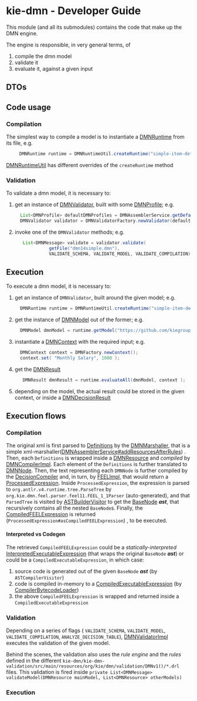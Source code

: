 # kie-dmn - Developer Guide

This module (and all its submodules) contains the code that make up the DMN engine.

The engine is responsible, in very general terms, of
1. compile the dmn model
2. validate it
3. evaluate it, against a given input

## DTOs

## Code usage

### Compilation
The simplest way to compile a model is to instantiate a [DMNRuntime](kie-dmn-api%2Fsrc%2Fmain%2Fjava%2Forg%2Fkie%2Fdmn%2Fapi%2Fcore%2FDMNRuntime.java) from its file, e.g.
 ```java
      DMNRuntime runtime = DMNRuntimeUtil.createRuntime("simple-item-def.dmn", this.getClass() );
 ``` 
[DMNRuntimeUtil](kie-dmn-core%2Fsrc%2Ftest%2Fjava%2Forg%2Fkie%2Fdmn%2Fcore%2Futil%2FDMNRuntimeUtil.java) has different overrides of the `createRuntime` method

### Validation
To validate a dmn model, it is necessary to:
1. get an instance of [DMNValidator](kie-dmn-validation%2Fsrc%2Fmain%2Fjava%2Forg%2Fkie%2Fdmn%2Fvalidation%2FDMNValidator.java), built with some [DMNProfile](kie-dmn-core%2Fsrc%2Fmain%2Fjava%2Forg%2Fkie%2Fdmn%2Fcore%2Fcompiler%2FDMNProfile.java); e.g.
    ```java
      List<DMNProfile> defaultDMNProfiles = DMNAssemblerService.getDefaultDMNProfiles(ChainedProperties.getChainedProperties(ClassLoaderUtil.findDefaultClassLoader()));
      DMNValidator validator = DMNValidatorFactory.newValidator(defaultDMNProfiles);
   ``` 
2. invoke one of the `DMNValidator` methods; e.g.
   ```java
      List<DMNMessage> validate = validator.validate(
                getFile("dmn14simple.dmn"),
                VALIDATE_SCHEMA, VALIDATE_MODEL, VALIDATE_COMPILATION);
   ```

## Execution
To execute a dmn model, it is necessary to:
1. get an instance of `DMNValidator`, built around the given model; e.g.
    ```java
      DMNRuntime runtime = DMNRuntimeUtil.createRuntime("simple-item-def.dmn", this.getClass() );
   ``` 
2. get the instance of [DMNModel](kie-dmn-api%2Fsrc%2Fmain%2Fjava%2Forg%2Fkie%2Fdmn%2Fapi%2Fcore%2FDMNModel.java) out of the former; e.g.
    ```java
      DMNModel dmnModel = runtime.getModel("https://github.com/kiegroup/kie-dmn/itemdef", "simple-item-def" );
   ```
3. instantiate a [DMNContext](kie-dmn-api%2Fsrc%2Fmain%2Fjava%2Forg%2Fkie%2Fdmn%2Fapi%2Fcore%2FDMNContext.java) with the required input; e.g.
    ```java
      DMNContext context = DMNFactory.newContext();
      context.set( "Monthly Salary", 1000 );
   ```
4. get the [DMNResult](kie-dmn-api%2Fsrc%2Fmain%2Fjava%2Forg%2Fkie%2Fdmn%2Fapi%2Fcore%2FDMNResult.java)
   ```java
      DMNResult dmnResult = runtime.evaluateAll(dmnModel, context );
   ```
5. depending on the model, the actual result could be stored in the given context, or inside a [DMNDecisionResult](kie-dmn-api%2Fsrc%2Fmain%2Fjava%2Forg%2Fkie%2Fdmn%2Fapi%2Fcore%2FDMNDecisionResult.java)

## Execution flows

### Compilation
The original xml is first parsed to [Definitions](kie-dmn-model%2Fsrc%2Fmain%2Fjava%2Forg%2Fkie%2Fdmn%2Fmodel%2Fapi%2FDefinitions.java) by the [DMNMarshaller](kie-dmn-api%2Fsrc%2Fmain%2Fjava%2Forg%2Fkie%2Fdmn%2Fapi%2Fmarshalling%2FDMNMarshaller.java), that is a simple xml-marshaller([DMNAssemblerService#addResourcesAfterRules](kie-dmn-core%2Fsrc%2Fmain%2Fjava%2Forg%2Fkie%2Fdmn%2Fcore%2Fassembler%2FDMNAssemblerService.java)) .
Then, each `Definitions` is wrapped inside a [DMNResource](kie-dmn-core%2Fsrc%2Fmain%2Fjava%2Forg%2Fkie%2Fdmn%2Fcore%2Fassembler%2FDMNResource.java) and _compiled_ by [DMNCompilerImpl](kie-dmn-core%2Fsrc%2Fmain%2Fjava%2Forg%2Fkie%2Fdmn%2Fcore%2Fcompiler%2FDMNCompilerImpl.java).
Each element of the `Definitions` is further translated to [DMNNode](kie-dmn-api%2Fsrc%2Fmain%2Fjava%2Forg%2Fkie%2Fdmn%2Fapi%2Fcore%2Fast%2FDMNNode.java).
Then, the text representing each `DMNNode` is further compiled by the [DecisionCompiler](kie-dmn-core%2Fsrc%2Fmain%2Fjava%2Forg%2Fkie%2Fdmn%2Fcore%2Fcompiler%2FDecisionCompiler.java) and, in turn, by [FEELImpl](kie-dmn-feel%2Fsrc%2Fmain%2Fjava%2Forg%2Fkie%2Fdmn%2Ffeel%2Flang%2Fimpl%2FFEELImpl.java), that would return a [ProcessedExpression](kie-dmn-feel%2Fsrc%2Fmain%2Fjava%2Forg%2Fkie%2Fdmn%2Ffeel%2Fcodegen%2Ffeel11%2FProcessedExpression.java). 
Inside `ProcessedExpression`, the expression is parsed to `org.antlr.v4.runtime.tree.ParseTree` by `org.kie.dmn.feel.parser.feel11.FEEL_1_1Parser` (auto-generated), and that `ParsedTree` is visited by [ASTBuilderVisitor](kie-dmn-feel%2Fsrc%2Fmain%2Fjava%2Forg%2Fkie%2Fdmn%2Ffeel%2Fparser%2Ffeel11%2FASTBuilderVisitor.java) to get the [BaseNode](kie-dmn-feel%2Fsrc%2Fmain%2Fjava%2Forg%2Fkie%2Fdmn%2Ffeel%2Flang%2Fast%2FBaseNode.java) **_ast_**, that recursively contains all the nested `BaseNode`s. Finally, the [CompiledFEELExpression](kie-dmn-feel%2Fsrc%2Fmain%2Fjava%2Forg%2Fkie%2Fdmn%2Ffeel%2Fcodegen%2Ffeel11%2FCompiledFEELExpression.java) is returned (`ProcessedExpression#asCompiledFEELExpression`) , to be executed.

#### Interpreted vs Codegen
The retrieved `CompiledFEELExpression` could be a _statically-interpreted_ [InterpretedExecutableExpression](kie-dmn-feel%2Fsrc%2Fmain%2Fjava%2Forg%2Fkie%2Fdmn%2Ffeel%2Flang%2Fimpl%2FInterpretedExecutableExpression.java) (that wraps the original `BaseNode` **_ast_**) or could be a `CompiledExecutableExpression`, in which case:
1. source code is generated out of the given  `BaseNode` **_ast_** (by `ASTCompilerVisitor`)
2. code is compiled in-memory to a [CompiledExecutableExpression](kie-dmn-feel%2Fsrc%2Fmain%2Fjava%2Forg%2Fkie%2Fdmn%2Ffeel%2Flang%2Fimpl%2FCompiledExecutableExpression.java) (by [CompilerBytecodeLoader](kie-dmn-feel%2Fsrc%2Fmain%2Fjava%2Forg%2Fkie%2Fdmn%2Ffeel%2Fcodegen%2Ffeel11%2FCompilerBytecodeLoader.java))
3. the above `CompiledFEELExpression` is wrapped and returned inside a `CompiledExecutableExpression`

### Validation
Depending on a series of flags ( `VALIDATE_SCHEMA`, `VALIDATE_MODEL`, `VALIDATE_COMPILATION`, `ANALYZE_DECISION_TABLE`), [DMNValidatorImpl](kie-dmn-validation%2Fsrc%2Fmain%2Fjava%2Forg%2Fkie%2Fdmn%2Fvalidation%2FDMNValidatorImpl.java) executes the validation of the given model. 

Behind the scenes, the validation also uses the _rule engine_ and the _rules_ defined in the different `kie-dmn/kie-dmn-validation/src/main/resources/org/kie/dmn/validation/DMNv1()/*.drl` files.
This validation is fired inside `private List<DMNMessage> validateModel(DMNResource mainModel, List<DMNResource> otherModels)`

### Execution


















